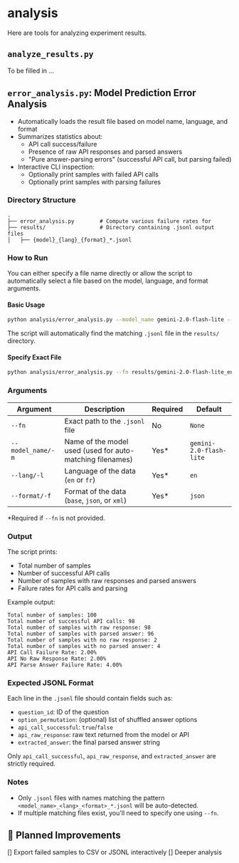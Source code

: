 # analysis

Here are tools for analyzing experiment results.

## `analyze_results.py`

To be filled in ...

## `error_analysis.py`: Model Prediction Error Analysis

- Automatically loads the result file based on model name, language, and format
- Summarizes statistics about:
  - API call success/failure
  - Presence of raw API responses and parsed answers
  - "Pure answer-parsing errors" (successful API call, but parsing failed)
- Interactive CLI inspection:
  - Optionally print samples with failed API calls
  - Optionally print samples with parsing failures

### Directory Structure

```
.
├── error_analysis.py        # Compute various failure rates for
├── results/                 # Directory containing .jsonl output files
│   ├── {model}_{lang}_{format}_*.jsonl

```

### How to Run

You can either specify a file name directly or allow the script to automatically select a file based on the model, language, and format arguments.

#### Basic Usage

```bash
python analysis/error_analysis.py --model_name gemini-2.0-flash-lite --lang en --format json
```

The script will automatically find the matching `.jsonl` file in the `results/` directory.

#### Specify Exact File

```bash
python analysis/error_analysis.py --fn results/gemini-2.0-flash-lite_en_json_20250509-110927.jsonl
```

### Arguments

| Argument          | Description                                               | Required | Default |
| ----------------- | --------------------------------------------------------- | -------- | ------- |
| `--fn`            | Exact path to the `.jsonl` file                           | No       | `None`  |
| `--model_name/-m` | Name of the model used (used for auto-matching filenames) | Yes\*    | `gemini-2.0-flash-lite` |
| `--lang/-l`       | Language of the data (`en` or `fr`)                       | Yes\*    | `en`    |
| `--format/-f`     | Format of the data (`base`, `json`, or `xml`)             | Yes\*    | `json`  |

\*Required if `--fn` is not provided.

### Output

The script prints:

* Total number of samples
* Number of successful API calls
* Number of samples with raw responses and parsed answers
* Failure rates for API calls and parsing

Example output:

```
Total number of samples: 100
Total number of successful API calls: 98
Total number of samples with raw response: 98
Total number of samples with parsed answer: 96
Total number of samples with no raw response: 2
Total number of samples with no parsed answer: 4
API Call Failure Rate: 2.00%
API No Raw Response Rate: 2.00%
API Parse Answer Failure Rate: 4.00%
```

### Expected JSONL Format

Each line in the `.jsonl` file should contain fields such as:

- `question_id`: ID of the question
- `option_permutation`: (optional) list of shuffled answer options
- `api_call_successful`: `true`/`false`
- `api_raw_response`: raw text returned from the model or API
- `extracted_answer`: the final parsed answer string

Only `api_call_successful`, `api_raw_response`, and `extracted_answer` are strictly required.


### Notes

* Only `.jsonl` files with names matching the pattern `<model_name>_<lang>_<format>_*.jsonl` will be auto-detected.
* If multiple matching files exist, you'll need to specify one using `--fn`.

## 🔧 Planned Improvements

[] Export failed samples to CSV or JSONL interactively
[] Deeper analysis
